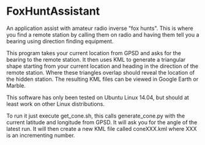 # FoxHuntAssistant
An application assist with amateur radio inverse "fox hunts". 
This is where you find a remote station by calling them on radio and having them tell you a bearing using direction finding equipment. 

This program takes your current location from GPSD and asks for the bearing to the remote station. It then uses KML to generate a 
triangular shape starting from your current location and heading in the direction of the remote station. Where these triangles overlap 
should reveal the location of the hidden station. The resulting KML files can be viewed in Google Earth or Marble. 

This software has only been tested on Ubuntu Linux 14.04, but should at least work on other Linux distributions.

To run it just execute get_cone.sh, this calls generate_cone.py with the current latitude and longitude from GPSD. It will ask you for the
angle of the latest run. It will then create a new KML file called coneXXX.kml where XXX is an incrementing number. 
